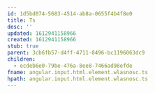 ```yaml
---
id: 1d5bd074-5683-4514-ab8a-0655f4b4f8e0
title: Ts
desc: ''
updated: 1612941158966
created: 1612941158966
stub: true
parent: 3cb6fb57-d4ff-4711-8496-bc1196063dc9
children:
  - ecdeb6e0-79be-476a-8ee8-7466ad98efde
fname: angular.input.html.element.wlasnosc.ts
hpath: angular.input.html.element.wlasnosc.ts
---
```



